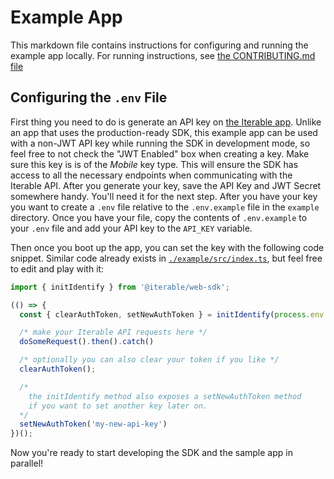 # Example App

This markdown file contains instructions for configuring and running the example app locally. For running instructions, see [the CONTRIBUTING.md file](./CONTRIBUTING.md)

## Configuring the `.env` File

First thing you need to do is generate an API key on [the Iterable app](https://app.iterable.com). Unlike an app that uses the production-ready SDK, this example app can be used with a non-JWT API key while running the SDK in development mode, so feel free to not check the "JWT Enabled" box when creating a key. Make sure this key is is of the _Mobile_ key type. This will ensure the SDK has
access to all the necessary endpoints when communicating with the Iterable API. After you generate your key, save the API Key and JWT Secret somewhere handy. You'll need it for the next step. After you have your key you want to create a `.env` file relative to the `.env.example` file in the `example` directory. Once you have your file, copy the contents of `.env.example` to your `.env` file and add your API key to the `API_KEY` variable.

Then once you boot up the app, you can set the key with the following code snippet. Similar code already exists in [`./example/src/index.ts`](./example/src/index.ts), but feel free to edit and play with it:

```ts
import { initIdentify } from '@iterable/web-sdk';

(() => {
  const { clearAuthToken, setNewAuthToken } = initIdentify(process.env.API_KEY);

  /* make your Iterable API requests here */
  doSomeRequest().then().catch()

  /* optionally you can also clear your token if you like */
  clearAuthToken();

  /* 
    the initIdentify method also exposes a setNewAuthToken method 
    if you want to set another key later on.
  */
  setNewAuthToken('my-new-api-key')
})();
```

Now you're ready to start developing the SDK and the sample app in parallel!
